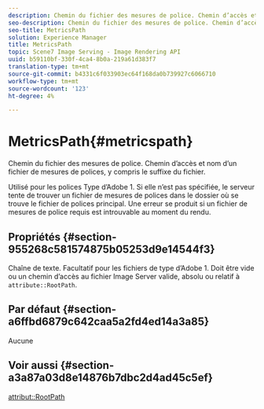 ```yaml
---
description: Chemin du fichier des mesures de police. Chemin d’accès et nom d’un fichier de mesures de polices, y compris le suffixe du fichier.
seo-description: Chemin du fichier des mesures de police. Chemin d’accès et nom d’un fichier de mesures de polices, y compris le suffixe du fichier.
seo-title: MetricsPath
solution: Experience Manager
title: MetricsPath
topic: Scene7 Image Serving - Image Rendering API
uuid: b59110bf-330f-4ca4-8b0a-219a61d383f7
translation-type: tm+mt
source-git-commit: b4331c6f033903ec64f168da0b739927c6066710
workflow-type: tm+mt
source-wordcount: '123'
ht-degree: 4%

---
```



# MetricsPath{#metricspath}

Chemin du fichier des mesures de police. Chemin d’accès et nom d’un fichier de mesures de polices, y compris le suffixe du fichier.

Utilisé pour les polices Type d’Adobe 1. Si elle n’est pas spécifiée, le serveur tente de trouver un fichier de mesures de polices dans le dossier où se trouve le fichier de polices principal. Une erreur se produit si un fichier de mesures de police requis est introuvable au moment du rendu.

## Propriétés {#section-955268c581574875b05253d9e14544f3}

Chaîne de texte. Facultatif pour les fichiers de type d’Adobe 1. Doit être vide ou un chemin d’accès au fichier Image Server valide, absolu ou relatif à `attribute::RootPath`.

## Par défaut {#section-a6ffbd6879c642caa5a2fd4ed14a3a85}

Aucune

## Voir aussi {#section-a3a87a03d8e14876b7dbc2d4ad45c5ef}

[attribut::RootPath](/help/aem-is-ir-api/is-api/image-catalog/image-serving-api-ref/c-image-catalog-reference/c-attributes-reference/r-rootpath.md)
